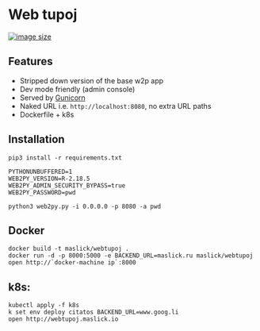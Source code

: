 # Web tupoj

[![image size](https://img.shields.io/badge/image%20size-340MB-blue.svg)](https://hub.docker.com/r/maslick/webtupoj)

## Features
* Stripped down version of the base w2p app
* Dev mode friendly (admin console)
* Served by [Gunicorn](https://gunicorn.org/)
* Naked URL i.e. ``http://localhost:8080``, no extra URL paths
* Dockerfile + k8s

## Installation
```
pip3 install -r requirements.txt

PYTHONUNBUFFERED=1
WEB2PY_VERSION=R-2.18.5
WEB2PY_ADMIN_SECURITY_BYPASS=true
WEB2PY_PASSWORD=pwd

python3 web2py.py -i 0.0.0.0 -p 8080 -a pwd
```

## Docker
```
docker build -t maslick/webtupoj .
docker run -d -p 8000:5000 -e BACKEND_URL=maslick.ru maslick/webtupoj
open http://`docker-machine ip`:8000
```

## k8s:
```
kubectl apply -f k8s
k set env deploy citatos BACKEND_URL=www.goog.li
open http://webtupoj.maslick.io
```
